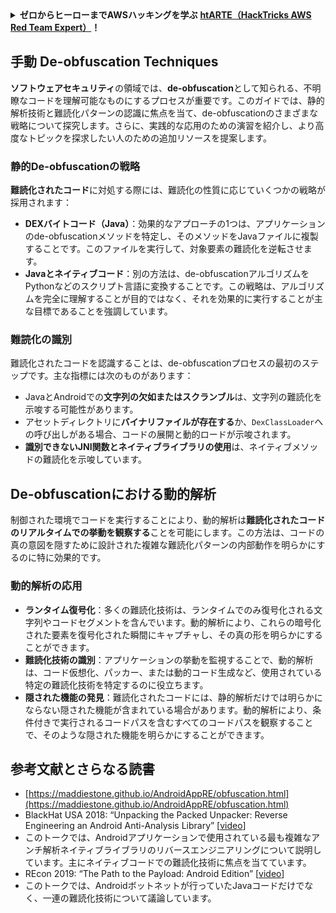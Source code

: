 <details>

<summary><strong>ゼロからヒーローまでAWSハッキングを学ぶ</strong> <a href="https://training.hacktricks.xyz/courses/arte"><strong>htARTE（HackTricks AWS Red Team Expert）</strong></a><strong>！</strong></summary>

HackTricksをサポートする他の方法：

* **HackTricksで企業を宣伝したい**または**HackTricksをPDFでダウンロードしたい**場合は、[**SUBSCRIPTION PLANS**](https://github.com/sponsors/carlospolop)をチェックしてください！
* [**公式PEASS＆HackTricksグッズ**](https://peass.creator-spring.com)を入手する
* [**The PEASS Family**](https://opensea.io/collection/the-peass-family)を発見し、独占的な[**NFTs**](https://opensea.io/collection/the-peass-family)のコレクション
* **💬 [**Discordグループ**](https://discord.gg/hRep4RUj7f)に参加するか、[**telegramグループ**](https://t.me/peass)に参加するか、**Twitter** 🐦 [**@carlospolopm**](https://twitter.com/hacktricks_live)を**フォロー**する。
* **ハッキングトリックを共有するには、** [**HackTricks**](https://github.com/carlospolop/hacktricks)と[**HackTricks Cloud**](https://github.com/carlospolop/hacktricks-cloud)のgithubリポジトリにPRを提出してください。

</details>

## **手動** **De-obfuscation Techniques**

**ソフトウェアセキュリティ**の領域では、**de-obfuscation**として知られる、不明瞭なコードを理解可能なものにするプロセスが重要です。このガイドでは、静的解析技術と難読化パターンの認識に焦点を当て、de-obfuscationのさまざまな戦略について探究します。さらに、実践的な応用のための演習を紹介し、より高度なトピックを探求したい人のための追加リソースを提案します。

### **静的De-obfuscationの戦略**

**難読化されたコード**に対処する際には、難読化の性質に応じていくつかの戦略が採用されます：

- **DEXバイトコード（Java）**：効果的なアプローチの1つは、アプリケーションのde-obfuscationメソッドを特定し、そのメソッドをJavaファイルに複製することです。このファイルを実行して、対象要素の難読化を逆転させます。
- **Javaとネイティブコード**：別の方法は、de-obfuscationアルゴリズムをPythonなどのスクリプト言語に変換することです。この戦略は、アルゴリズムを完全に理解することが目的ではなく、それを効果的に実行することが主な目標であることを強調しています。

### **難読化の識別**

難読化されたコードを認識することは、de-obfuscationプロセスの最初のステップです。主な指標には次のものがあります：

- JavaとAndroidでの**文字列の欠如またはスクランブル**は、文字列の難読化を示唆する可能性があります。
- アセットディレクトリに**バイナリファイルが存在する**か、`DexClassLoader`への呼び出しがある場合、コードの展開と動的ロードが示唆されます。
- **識別できないJNI関数とネイティブライブラリの使用**は、ネイティブメソッドの難読化を示唆しています。

## **De-obfuscationにおける動的解析**

制御された環境でコードを実行することにより、動的解析は**難読化されたコードのリアルタイムでの挙動を観察する**ことを可能にします。この方法は、コードの真の意図を隠すために設計された複雑な難読化パターンの内部動作を明らかにするのに特に効果的です。

### **動的解析の応用**

- **ランタイム復号化**：多くの難読化技術は、ランタイムでのみ復号化される文字列やコードセグメントを含んでいます。動的解析により、これらの暗号化された要素を復号化された瞬間にキャプチャし、その真の形を明らかにすることができます。
- **難読化技術の識別**：アプリケーションの挙動を監視することで、動的解析は、コード仮想化、パッカー、または動的コード生成など、使用されている特定の難読化技術を特定するのに役立ちます。
- **隠された機能の発見**：難読化されたコードには、静的解析だけでは明らかにならない隠された機能が含まれている場合があります。動的解析により、条件付きで実行されるコードパスを含むすべてのコードパスを観察することで、そのような隠された機能を明らかにすることができます。

## 参考文献とさらなる読書
* [https://maddiestone.github.io/AndroidAppRE/obfuscation.html](https://maddiestone.github.io/AndroidAppRE/obfuscation.html)
* BlackHat USA 2018: “Unpacking the Packed Unpacker: Reverse Engineering an Android Anti-Analysis Library” \[[video](https://www.youtube.com/watch?v=s0Tqi7fuOSU)]
* このトークでは、Androidアプリケーションで使用されている最も複雑なアンチ解析ネイティブライブラリのリバースエンジニアリングについて説明しています。主にネイティブコードでの難読化技術に焦点を当てています。
* REcon 2019: “The Path to the Payload: Android Edition” \[[video](https://recon.cx/media-archive/2019/Session.005.Maddie_Stone.The_path_to_the_payload_Android_Edition-J3ZnNl2GYjEfa.mp4)]
* このトークでは、Androidボットネットが行っていたJavaコードだけでなく、一連の難読化技術について議論しています。
